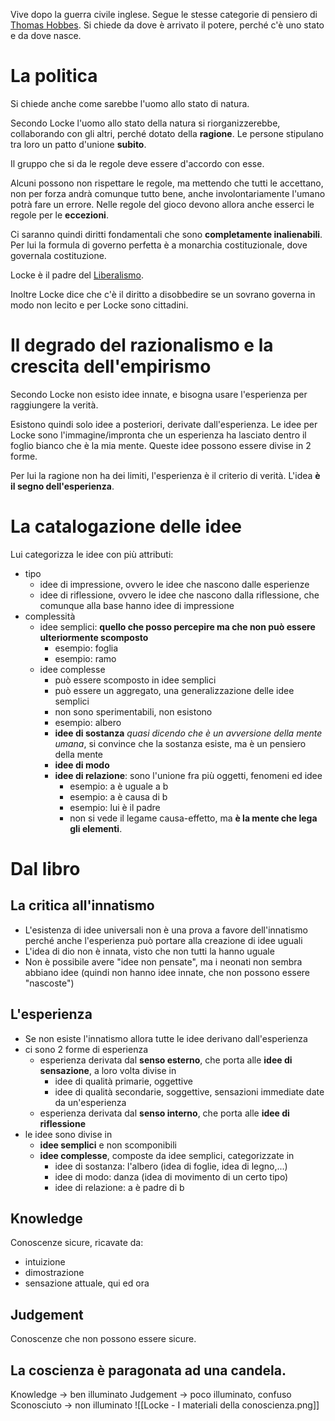 Vive dopo la guerra civile inglese.
Segue le stesse categorie di pensiero di [Thomas Hobbes](Thomas%20Hobbes.md).
Si chiede da dove è arrivato il potere, perché c'è uno stato e da dove nasce.
# La politica
Si chiede anche come sarebbe l'uomo allo stato di natura.

Secondo Locke l'uomo allo stato della natura si riorganizzerebbe, collaborando con gli altri, perché dotato della **ragione**. Le persone stipulano tra loro un patto d'unione **subito**.

Il gruppo che si da le regole deve essere d'accordo con esse.

Alcuni possono non rispettare le regole, ma mettendo che tutti le accettano, non per forza andrà comunque tutto bene, anche involontariamente l'umano potrà fare un errore. Nelle regole del gioco devono allora anche esserci le regole per le **eccezioni**.

Ci saranno quindi diritti fondamentali che sono **completamente inalienabili**. Per lui la formula di governo perfetta è a monarchia costituzionale, dove governala costituzione.

Locke è il padre del [Liberalismo](Liberalismo.md).

Inoltre Locke dice che c'è il diritto a disobbedire se un sovrano governa in modo non lecito e per Locke sono cittadini.
# Il degrado del razionalismo e la crescita dell'empirismo
Secondo Locke non esisto idee innate, e bisogna usare l'esperienza per raggiungere la verità.

Esistono quindi solo idee a posteriori, derivate dall'esperienza. Le idee per Locke sono l'immagine/impronta che un esperienza ha lasciato dentro il foglio bianco che è la mia mente.
Queste idee possono essere divise in 2 forme.

Per lui la ragione non ha dei limiti, l'esperienza è il criterio di verità. L'idea **è il segno dell'esperienza**.
# La catalogazione delle idee
Lui categorizza le idee con più attributi:
- tipo
	- idee di impressione, ovvero le idee che nascono dalle esperienze
	- idee di riflessione, ovvero le idee che nascono dalla riflessione, che comunque alla base hanno idee di impressione
- complessità
	- idee semplici: **quello che posso percepire ma che non può essere ulteriormente scomposto**
		- esempio: foglia
		- esempio: ramo
	- idee complesse
		- può essere scomposto in idee semplici
		- può essere un aggregato, una generalizzazione delle idee semplici
		- non sono sperimentabili, non esistono
		- esempio: albero
		- **idee di sostanza** *quasi dicendo che è un avversione della mente umana*, si convince che la sostanza esiste, ma è un pensiero della mente
		- **idee di modo**
		- **idee di relazione**: sono l'unione fra più oggetti, fenomeni ed idee
			- esempio: a è uguale a b
			- esempio: a è causa di b
			- esempio: lui è il padre
			- non si vede il legame causa-effetto, ma **è la mente che lega gli elementi**.
# Dal libro
## La critica all'innatismo
- L'esistenza di idee universali non è una prova a favore dell'innatismo perché anche l'esperienza può portare alla creazione di idee uguali
- L'idea di dio non è innata, visto che non tutti la hanno uguale
- Non è possibile avere "idee non pensate", ma i neonati non sembra abbiano idee (quindi non hanno idee innate, che non possono essere "nascoste")
## L'esperienza
- Se non esiste l'innatismo allora tutte le idee derivano dall'esperienza
- ci sono 2 forme di esperienza
	- esperienza derivata dal **senso esterno**, che porta alle **idee di sensazione**, a loro volta divise in
		- idee di qualità primarie, oggettive
		- idee di qualità secondarie, soggettive, sensazioni immediate date da un'esperienza
	- esperienza derivata dal **senso interno**, che porta alle **idee di riflessione**
- le idee sono divise in
	- **idee semplici** e non scomponibili
	- **idee complesse**, composte da idee semplici, categorizzate in
		- idee di sostanza: l'albero (idea di foglie, idea di legno,...)
		- idee di modo: danza (idea di movimento di un certo tipo)
		- idee di relazione: a è padre di b
## Knowledge
Conoscenze sicure, ricavate da:
- intuizione
- dimostrazione
- sensazione attuale, qui ed ora
## Judgement
Conoscenze che non possono essere sicure.
## La coscienza è paragonata ad una candela.
Knowledge -> ben illuminato
Judgement -> poco illuminato, confuso
Sconosciuto -> non illuminato
![[Locke - I materiali della conoscienza.png]]
